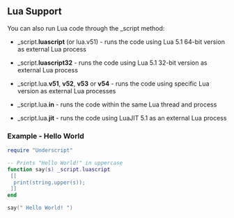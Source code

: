 ## Lua Support

You can also run Lua code through the _script method:

* _script.**luascript** (or lua.v51) - runs the code using Lua 5.1 64-bit version as external Lua process
* _script.**luascript32** - runs the code using Lua 5.1 32-bit version as external Lua process

* _script.lua.**v51**, **v52**, **v53** or **v54** - runs the code using specific Lua version as external Lua processes
* _script.lua.**in** - runs the code within the same Lua thread and process
* _script.lua.**jit** - runs the code using LuaJIT 5.1 as an external Lua process



### Example - Hello World

```lua
require "Underscript"

-- Prints "Hello World!" in uppercase
function say(s) _script.luascript
 [[
  print(string.upper(s));
 ]]
end

say(" Hello World! ")
```